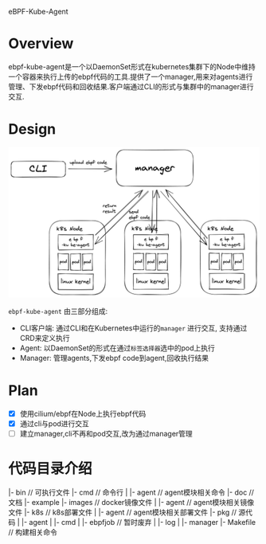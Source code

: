 eBPF-Kube-Agent

# Overview
ebpf-kube-agent是一个以DaemonSet形式在kubernetes集群下的Node中维持一个容器来执行上传的ebpf代码的工具.提供了一个manager,用来对agents进行管理、下发ebpf代码和回收结果.客户端通过CLI的形式与集群中的manager进行交互.

# Design
![Design](doc/images/design.png)

`ebpf-kube-agent` 由三部分组成:
* CLI客户端: 通过CLI和在Kubernetes中运行的`manager` 进行交互, 支持通过CRD来定义执行
* Agent: 以DaemonSet的形式在通过`标签选择器`选中的pod上执行
* Manager: 管理agents,下发ebpf code到agent,回收执行结果

# Plan
- [X] 使用cilium/ebpf在Node上执行ebpf代码
- [X] 通过cli与pod进行交互
- [ ] 建立manager,cli不再和pod交互,改为通过manager管理

# 代码目录介绍

|- bin // 可执行文件
|- cmd // 命令行
| |- agent // agent模块相关命令
|- doc // 文档
|- example 
|- images // docker镜像文件
| |- agent // agent模块相关镜像文件
|- k8s // k8s部署文件
| |- agent // agent模块相关部署文件
|- pkg // 源代码
| |- agent
| |- cmd
| |- ebpfjob // 暂时废弃
| |- log
| |- manager
|- Makefile // 构建相关命令

